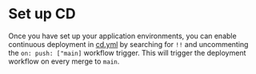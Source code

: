 # Set up CD

Once you have set up your application environments, you can enable continuous deployment in [cd.yml](../.github/workflows/cd.yml) by searching for `!!` and uncommenting the `on: push: ["main]` workflow trigger. This will trigger the deployment workflow on every merge to `main`.
